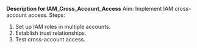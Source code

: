 **Description for IAM_Cross_Account_Access**
Aim: Implement IAM cross-account access.
Steps:
1. Set up IAM roles in multiple accounts.
2. Establish trust relationships.
3. Test cross-account access.
